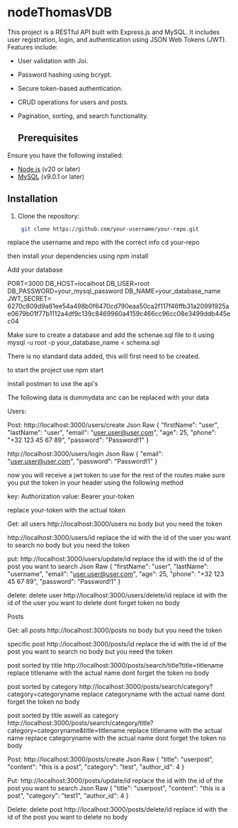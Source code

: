 # nodeThomasVDB

This project is a RESTful API built with Express.js and MySQL. It includes user registration, login, and authentication using JSON Web Tokens (JWT). Features include:

- User validation with Joi.
- Password hashing using bcrypt.
- Secure token-based authentication.
- CRUD operations for users and posts.
- Pagination, sorting, and search functionality.

  ## Prerequisites

Ensure you have the following installed:
- [Node.js](https://nodejs.org/) (v20 or later)
- [MySQL](https://www.mysql.com/) (v9.0.1 or later)

## Installation

1. Clone the repository:
   ```bash
    git clone https://github.com/your-username/your-repo.git

  replace the username and repo with the correct info
  cd your-repo
   
then install your dependencies using
  npm install

Add your database

PORT=3000
DB_HOST=localhost
DB_USER=root
DB_PASSWORD=your_mysql_password
DB_NAME=your_database_name
JWT_SECRET= 6270c809d9a61ee54a498b0f6470cd790eaa50ca2f117f46ffb31a20991925ae0679b01f77b1112a4df9c139c8469960a4159c466cc96cc08e3499ddb445ec04

Make sure to create a database and add the schenae.sql file to it using 
mysql -u root -p your_database_name < schema.sql

There is no standard data added, this will first need to be created.

to start the project use 
npm start

install postman to use the api's

The following data is dummydata anc can be replaced with your data

Users:

Post:
http://localhost:3000/users/create 
Json Raw 
{
  "firstName": "user",
  "lastName": "user",
  "email": "user.user@user.com",
  "age": 25,
  "phone": "+32 123 45 67 89",
  "password": "Password!1"
}

http://localhost:3000/users/login
Json Raw
{
  "email": "user.user@user.com",
  "password": "Password!1"
}

now you will receive a jwt token to use for the rest of the routes
make sure you put the token in your header using the following method

key: Authorization value: Bearer your-token

replace your-token with the actual token

Get:
all users
http://localhost:3000/users
no body but you need the token

http://localhost:3000/users/id 
replace the id with the id of the user you want to search
no body but you need the token

put:
http://localhost:3000/users/update/id
replace the id with the id of the post you want to search
Json Raw
{
  "firstName": "user",
  "lastName": "username",
  "email": "user.user@user.com",
  "age": 25,
  "phone": "+32 123 45 67 89",
  "password": "Password!1"
}

delete:
delete user
http://localhost:3000/users/delete/id
replace id with the id of the user you want to delete
dont forget token
no body 


Posts

Get:
all posts
http://localhost:3000/posts
no body but you need the token

specific post
http://localhost:3000/posts/id
replace the id with the id of the post you want to search
no body but you need the token

post sorted by title
http://localhost:3000/posts/search/title?title=titlename
replace titlename with the actual name
dont forget the token
no body

post sorted by category
http://localhost:3000/posts/search/category?category=categoryname
replace categoryname with the actual name
dont forget the token
no body

post sorted by title aswell as category
http://localhost:3000/posts/search/category/title?category=categoryname&title=titlename
replace titlename with the actual name
replace categoryname with the actual name
dont forget the token
no body


Post:
http://localhost:3000/posts/create
Json Raw
{
  "title": "userpost",
  "content": "this is a post",
  "category": "test",
  "author_id": 4
}

Put:
http://localhost:3000/posts/update/id
replace the id with the id of the post you want to search
Json Raw 
{
  "title": "userpost",
  "content": "this is a post",
  "category": "test1",
  "author_id": 4
}

Delete:
delete post
http://localhost:3000/posts/delete/id
replace id with the id of the post you want to delete
no body











